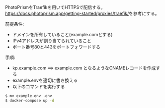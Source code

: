PhotoPrismをTraefikを用いてHTTPSで配信する。<https://docs.photoprism.app/getting-started/proxies/traefik/>を参考にする。

前提条件:
* ドメインを所有していること(example.comとする)
* IPv4アドレスが割り当てられていること
* ポート番号80と443をポートフォワードする

手順:
* kp.example.com ==> example.com となるようなCNAMEレコードを作成する
* example.envを適切に書き換える
* 以下のコマンドを実行する

```sh
$ mv example.env .env
$ docker-compose up -d
```
